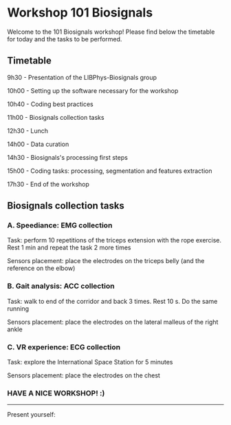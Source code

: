 # Workshop 101 Biosignals

Welcome to the 101 Biosignals workshop! Please find below the timetable for today and the tasks to be performed.

## Timetable

9h30 - Presentation of the LIBPhys-Biosignals group

10h00 - Setting up the software necessary for the workshop

10h40 - Coding best practices

11h00 - Biosignals collection tasks

12h30 - Lunch

14h00 - Data curation

14h30 - Biosignals's processing first steps

15h00 - Coding tasks: processing, segmentation and features extraction

17h30 - End of the workshop


## Biosignals collection tasks

### A. Speediance: EMG collection

Task: perform 10 repetitions of the triceps extension with the rope exercise. Rest 1 min and repeat the task 2 more times

Sensors placement: place the electrodes on the triceps belly (and the reference on the elbow)



### B. Gait analysis: ACC collection

Task: walk to end of the corridor and back 3 times. Rest 10 s. Do the same running

Sensors placement: place the electrodes on the lateral malleus of the right ankle



### C. VR experience: ECG collection

Task: explore the International Space Station for 5 minutes

Sensors placement: place the electrodes on the chest


### HAVE A NICE WORKSHOP! :) 

-------------------------------------------------------------------------------------------------------
Present yourself:
